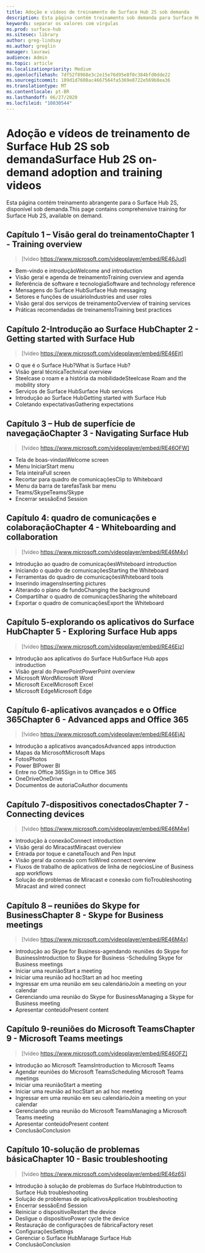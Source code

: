 ```yaml
---
title: Adoção e vídeos de treinamento de Surface Hub 2S sob demanda
description: Esta página contém treinamento sob demanda para Surface Hub 2S.
keywords: separar os valores com vírgulas
ms.prod: surface-hub
ms.sitesec: library
author: greg-lindsay
ms.author: greglin
manager: laurawi
audience: Admin
ms.topic: article
ms.localizationpriority: Medium
ms.openlocfilehash: 7df52f8968e3c2e15e76d95e8f0c384bfd0dde22
ms.sourcegitcommit: 109d1d7608ac4667564fa5369e8722e569b8ea36
ms.translationtype: MT
ms.contentlocale: pt-BR
ms.lasthandoff: 06/27/2020
ms.locfileid: "10830544"
---
```

# <span data-ttu-id="04de1-104">Adoção e vídeos de treinamento de Surface Hub 2S sob demanda</span><span class="sxs-lookup"><span data-stu-id="04de1-104">Surface Hub 2S on-demand adoption and training videos</span></span>

<span data-ttu-id="04de1-105">Esta página contém treinamento abrangente para o Surface Hub 2S, disponível sob demanda.</span><span class="sxs-lookup"><span data-stu-id="04de1-105">This page contains comprehensive training for Surface Hub 2S, available on demand.</span></span>

## <span data-ttu-id="04de1-106">Capítulo 1 – Visão geral do treinamento</span><span class="sxs-lookup"><span data-stu-id="04de1-106">Chapter 1 - Training overview</span></span>

> [!video https://www.microsoft.com/videoplayer/embed/RE46Jud] 

- <span data-ttu-id="04de1-107">Bem-vindo e introdução</span><span class="sxs-lookup"><span data-stu-id="04de1-107">Welcome and introduction</span></span>
- <span data-ttu-id="04de1-108">Visão geral e agenda de treinamento</span><span class="sxs-lookup"><span data-stu-id="04de1-108">Training overview and agenda</span></span>
- <span data-ttu-id="04de1-109">Referência de software e tecnologia</span><span class="sxs-lookup"><span data-stu-id="04de1-109">Software and technology reference</span></span>
- <span data-ttu-id="04de1-110">Mensagens do Surface Hub</span><span class="sxs-lookup"><span data-stu-id="04de1-110">Surface Hub messaging</span></span>
- <span data-ttu-id="04de1-111">Setores e funções de usuário</span><span class="sxs-lookup"><span data-stu-id="04de1-111">Industries and user roles</span></span>
- <span data-ttu-id="04de1-112">Visão geral dos serviços de treinamento</span><span class="sxs-lookup"><span data-stu-id="04de1-112">Overview of training services</span></span>
- <span data-ttu-id="04de1-113">Práticas recomendadas de treinamento</span><span class="sxs-lookup"><span data-stu-id="04de1-113">Training best practices</span></span>

## <span data-ttu-id="04de1-114">Capítulo 2-Introdução ao Surface Hub</span><span class="sxs-lookup"><span data-stu-id="04de1-114">Chapter 2 - Getting started with Surface Hub</span></span>

> [!video https://www.microsoft.com/videoplayer/embed/RE46Ejt] 

- <span data-ttu-id="04de1-115">O que é o Surface Hub?</span><span class="sxs-lookup"><span data-stu-id="04de1-115">What is Surface Hub?</span></span>
- <span data-ttu-id="04de1-116">Visão geral técnica</span><span class="sxs-lookup"><span data-stu-id="04de1-116">Technical overview</span></span>
- <span data-ttu-id="04de1-117">Steelcase o roam e a história da mobilidade</span><span class="sxs-lookup"><span data-stu-id="04de1-117">Steelcase Roam and the mobility story</span></span>
- <span data-ttu-id="04de1-118">Serviços de Surface Hub</span><span class="sxs-lookup"><span data-stu-id="04de1-118">Surface Hub services</span></span>
- <span data-ttu-id="04de1-119">Introdução ao Surface Hub</span><span class="sxs-lookup"><span data-stu-id="04de1-119">Getting started with Surface Hub</span></span>
- <span data-ttu-id="04de1-120">Coletando expectativas</span><span class="sxs-lookup"><span data-stu-id="04de1-120">Gathering expectations</span></span>

## <span data-ttu-id="04de1-121">Capítulo 3 – Hub de superfície de navegação</span><span class="sxs-lookup"><span data-stu-id="04de1-121">Chapter 3 - Navigating Surface Hub</span></span>

> [!video https://www.microsoft.com/videoplayer/embed/RE46OFW] 

- <span data-ttu-id="04de1-122">Tela de boas-vindas</span><span class="sxs-lookup"><span data-stu-id="04de1-122">Welcome screen</span></span>
- <span data-ttu-id="04de1-123">Menu Iniciar</span><span class="sxs-lookup"><span data-stu-id="04de1-123">Start menu</span></span>
- <span data-ttu-id="04de1-124">Tela inteira</span><span class="sxs-lookup"><span data-stu-id="04de1-124">Full screen</span></span>
- <span data-ttu-id="04de1-125">Recortar para quadro de comunicações</span><span class="sxs-lookup"><span data-stu-id="04de1-125">Clip to Whiteboard</span></span>
- <span data-ttu-id="04de1-126">Menu da barra de tarefas</span><span class="sxs-lookup"><span data-stu-id="04de1-126">Task bar menu</span></span>
- <span data-ttu-id="04de1-127">Teams/Skype</span><span class="sxs-lookup"><span data-stu-id="04de1-127">Teams/Skype</span></span>
- <span data-ttu-id="04de1-128">Encerrar sessão</span><span class="sxs-lookup"><span data-stu-id="04de1-128">End Session</span></span>

## <span data-ttu-id="04de1-129">Capítulo 4: quadro de comunicações e colaboração</span><span class="sxs-lookup"><span data-stu-id="04de1-129">Chapter 4 - Whiteboarding and collaboration</span></span>

> [!video https://www.microsoft.com/videoplayer/embed/RE46M4v] 

- <span data-ttu-id="04de1-130">Introdução ao quadro de comunicações</span><span class="sxs-lookup"><span data-stu-id="04de1-130">Whiteboard introduction</span></span>
- <span data-ttu-id="04de1-131">Iniciando o quadro de comunicações</span><span class="sxs-lookup"><span data-stu-id="04de1-131">Starting the Whiteboard</span></span>
- <span data-ttu-id="04de1-132">Ferramentas do quadro de comunicações</span><span class="sxs-lookup"><span data-stu-id="04de1-132">Whiteboard tools</span></span>
- <span data-ttu-id="04de1-133">Inserindo imagens</span><span class="sxs-lookup"><span data-stu-id="04de1-133">Inserting pictures</span></span>
- <span data-ttu-id="04de1-134">Alterando o plano de fundo</span><span class="sxs-lookup"><span data-stu-id="04de1-134">Changing the background</span></span>
- <span data-ttu-id="04de1-135">Compartilhar o quadro de comunicações</span><span class="sxs-lookup"><span data-stu-id="04de1-135">Sharing the whiteboard</span></span>
- <span data-ttu-id="04de1-136">Exportar o quadro de comunicações</span><span class="sxs-lookup"><span data-stu-id="04de1-136">Export the Whiteboard</span></span> 
 
## <span data-ttu-id="04de1-137">Capítulo 5-explorando os aplicativos do Surface Hub</span><span class="sxs-lookup"><span data-stu-id="04de1-137">Chapter 5 - Exploring Surface Hub apps</span></span>

> [!video https://www.microsoft.com/videoplayer/embed/RE46Ejz] 

- <span data-ttu-id="04de1-138">Introdução aos aplicativos do Surface Hub</span><span class="sxs-lookup"><span data-stu-id="04de1-138">Surface Hub apps introduction</span></span>
- <span data-ttu-id="04de1-139">Visão geral do PowerPoint</span><span class="sxs-lookup"><span data-stu-id="04de1-139">PowerPoint overview</span></span>
- <span data-ttu-id="04de1-140">Microsoft Word</span><span class="sxs-lookup"><span data-stu-id="04de1-140">Microsoft Word</span></span>
- <span data-ttu-id="04de1-141">Microsoft Excel</span><span class="sxs-lookup"><span data-stu-id="04de1-141">Microsoft Excel</span></span>
- <span data-ttu-id="04de1-142">Microsoft Edge</span><span class="sxs-lookup"><span data-stu-id="04de1-142">Microsoft Edge</span></span>

## <span data-ttu-id="04de1-143">Capítulo 6-aplicativos avançados e o Office 365</span><span class="sxs-lookup"><span data-stu-id="04de1-143">Chapter 6 - Advanced apps and Office 365</span></span>

> [!video https://www.microsoft.com/videoplayer/embed/RE46EjA] 

- <span data-ttu-id="04de1-144">Introdução a aplicativos avançados</span><span class="sxs-lookup"><span data-stu-id="04de1-144">Advanced apps introduction</span></span>
- <span data-ttu-id="04de1-145">Mapas da Microsoft</span><span class="sxs-lookup"><span data-stu-id="04de1-145">Microsoft Maps</span></span>
- <span data-ttu-id="04de1-146">Fotos</span><span class="sxs-lookup"><span data-stu-id="04de1-146">Photos</span></span>
- <span data-ttu-id="04de1-147">Power BI</span><span class="sxs-lookup"><span data-stu-id="04de1-147">Power BI</span></span>
- <span data-ttu-id="04de1-148">Entre no Office 365</span><span class="sxs-lookup"><span data-stu-id="04de1-148">Sign in to Office 365</span></span>
- <span data-ttu-id="04de1-149">OneDrive</span><span class="sxs-lookup"><span data-stu-id="04de1-149">OneDrive</span></span>
- <span data-ttu-id="04de1-150">Documentos de autoria</span><span class="sxs-lookup"><span data-stu-id="04de1-150">CoAuthor documents</span></span>

## <span data-ttu-id="04de1-151">Capítulo 7-dispositivos conectados</span><span class="sxs-lookup"><span data-stu-id="04de1-151">Chapter 7 - Connecting devices</span></span>

> [!video https://www.microsoft.com/videoplayer/embed/RE46M4w] 

- <span data-ttu-id="04de1-152">Introdução à conexão</span><span class="sxs-lookup"><span data-stu-id="04de1-152">Connect introduction</span></span>
- <span data-ttu-id="04de1-153">Visão geral do Miracast</span><span class="sxs-lookup"><span data-stu-id="04de1-153">Miracast overview</span></span>
- <span data-ttu-id="04de1-154">Entrada por toque e caneta</span><span class="sxs-lookup"><span data-stu-id="04de1-154">Touch and Pen Input</span></span>
- <span data-ttu-id="04de1-155">Visão geral da conexão com fio</span><span class="sxs-lookup"><span data-stu-id="04de1-155">Wired connect overview</span></span>
- <span data-ttu-id="04de1-156">Fluxos de trabalho de aplicativos de linha de negócios</span><span class="sxs-lookup"><span data-stu-id="04de1-156">Line of Business app workflows</span></span>
- <span data-ttu-id="04de1-157">Solução de problemas de Miracast e conexão com fio</span><span class="sxs-lookup"><span data-stu-id="04de1-157">Troubleshooting Miracast and wired connect</span></span>    
 
## <span data-ttu-id="04de1-158">Capítulo 8 – reuniões do Skype for Business</span><span class="sxs-lookup"><span data-stu-id="04de1-158">Chapter 8 - Skype for Business meetings</span></span>

> [!video https://www.microsoft.com/videoplayer/embed/RE46M4x] 

- <span data-ttu-id="04de1-159">Introdução ao Skype for Business-agendando reuniões do Skype for Business</span><span class="sxs-lookup"><span data-stu-id="04de1-159">Introduction to Skype for Business -Scheduling Skype for Business meetings</span></span>
- <span data-ttu-id="04de1-160">Iniciar uma reunião</span><span class="sxs-lookup"><span data-stu-id="04de1-160">Start a meeting</span></span>
- <span data-ttu-id="04de1-161">Iniciar uma reunião ad hoc</span><span class="sxs-lookup"><span data-stu-id="04de1-161">Start an ad hoc meeting</span></span>
- <span data-ttu-id="04de1-162">Ingressar em uma reunião em seu calendário</span><span class="sxs-lookup"><span data-stu-id="04de1-162">Join a meeting on your calendar</span></span>
- <span data-ttu-id="04de1-163">Gerenciando uma reunião do Skype for Business</span><span class="sxs-lookup"><span data-stu-id="04de1-163">Managing a Skype for Business meeting</span></span>
- <span data-ttu-id="04de1-164">Apresentar conteúdo</span><span class="sxs-lookup"><span data-stu-id="04de1-164">Present content</span></span>
    
## <span data-ttu-id="04de1-165">Capítulo 9-reuniões do Microsoft Teams</span><span class="sxs-lookup"><span data-stu-id="04de1-165">Chapter 9 - Microsoft Teams meetings</span></span>

> [!video https://www.microsoft.com/videoplayer/embed/RE46OFZ] 

- <span data-ttu-id="04de1-166">Introdução ao Microsoft Teams</span><span class="sxs-lookup"><span data-stu-id="04de1-166">Introduction to Microsoft Teams</span></span>
- <span data-ttu-id="04de1-167">Agendar reuniões do Microsoft Teams</span><span class="sxs-lookup"><span data-stu-id="04de1-167">Scheduling Microsoft Teams meetings</span></span>
- <span data-ttu-id="04de1-168">Iniciar uma reunião</span><span class="sxs-lookup"><span data-stu-id="04de1-168">Start a meeting</span></span>
- <span data-ttu-id="04de1-169">Iniciar uma reunião ad hoc</span><span class="sxs-lookup"><span data-stu-id="04de1-169">Start an ad hoc meeting</span></span>
- <span data-ttu-id="04de1-170">Ingressar em uma reunião em seu calendário</span><span class="sxs-lookup"><span data-stu-id="04de1-170">Join a meeting on your calendar</span></span>
- <span data-ttu-id="04de1-171">Gerenciando uma reunião do Microsoft Teams</span><span class="sxs-lookup"><span data-stu-id="04de1-171">Managing a Microsoft Teams meeting</span></span>
- <span data-ttu-id="04de1-172">Apresentar conteúdo</span><span class="sxs-lookup"><span data-stu-id="04de1-172">Present content</span></span>
- <span data-ttu-id="04de1-173">Conclusão</span><span class="sxs-lookup"><span data-stu-id="04de1-173">Conclusion</span></span>

## <span data-ttu-id="04de1-174">Capítulo 10-solução de problemas básica</span><span class="sxs-lookup"><span data-stu-id="04de1-174">Chapter 10 - Basic troubleshooting</span></span>

> [!video https://www.microsoft.com/videoplayer/embed/RE46z65] 

- <span data-ttu-id="04de1-175">Introdução à solução de problemas do Surface Hub</span><span class="sxs-lookup"><span data-stu-id="04de1-175">Introduction to Surface Hub troubleshooting</span></span>
- <span data-ttu-id="04de1-176">Solução de problemas de aplicativos</span><span class="sxs-lookup"><span data-stu-id="04de1-176">Application troubleshooting</span></span>
- <span data-ttu-id="04de1-177">Encerrar sessão</span><span class="sxs-lookup"><span data-stu-id="04de1-177">End Session</span></span>
- <span data-ttu-id="04de1-178">Reiniciar o dispositivo</span><span class="sxs-lookup"><span data-stu-id="04de1-178">Restart the device</span></span>
- <span data-ttu-id="04de1-179">Desligue o dispositivo</span><span class="sxs-lookup"><span data-stu-id="04de1-179">Power cycle the device</span></span>
- <span data-ttu-id="04de1-180">Restauração de configurações de fábrica</span><span class="sxs-lookup"><span data-stu-id="04de1-180">Factory reset</span></span>
- <span data-ttu-id="04de1-181">Configurações</span><span class="sxs-lookup"><span data-stu-id="04de1-181">Settings</span></span>
- <span data-ttu-id="04de1-182">Gerenciar o Surface Hub</span><span class="sxs-lookup"><span data-stu-id="04de1-182">Manage Surface Hub</span></span>
- <span data-ttu-id="04de1-183">Conclusão</span><span class="sxs-lookup"><span data-stu-id="04de1-183">Conclusion</span></span>